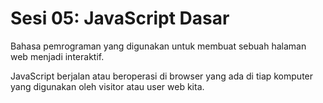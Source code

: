 # Sesi 05: JavaScript Dasar

Bahasa pemrograman yang digunakan untuk membuat sebuah halaman web menjadi interaktif.

JavaScript berjalan atau beroperasi di browser yang ada di tiap komputer yang digunakan oleh visitor atau user web kita.
